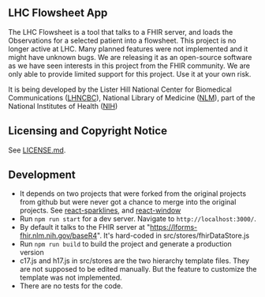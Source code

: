 ## LHC Flowsheet App

The LHC Flowsheet is a tool that talks to a FHIR server, and loads the Observations for a selected patient into a flowsheet. This project is no longer active at LHC. Many planned features were not implemented and it might have unknown bugs. We are releasing it as an open-source software as we have seen interests in this project from the FHIR community. We are only able to provide limited support for this project. Use it at your own risk.

It is being developed by the Lister Hill National Center for Biomedical
Communications ([LHNCBC](https://lhncbc.nlm.nih.gov)), National Library of
Medicine ([NLM](https://www.nlm.nih.gov)), part of the National Institutes of
Health ([NIH](https://www.nih.gov))

## Licensing and Copyright Notice

See [LICENSE.md](LICENSE.md).

## Development
- It depends on two projects that were forked from the original projects from github but were never got a chance to merge into the original projects. See [react-sparklines](https://github.com/LHNCBC/react-sparklines-lhc), and [react-window](https://github.com/LHNCBC/react-window-lhc/tree/with-fixed-columns-and-rows)
- Run `npm run start` for a dev server. Navigate to `http://localhost:3000/`.
- By default it talks to the FHIR server at "https://lforms-fhir.nlm.nih.gov/baseR4". It's hard-coded in src/stores/fhirDataStore.js
- Run `npm run build` to build the project and generate a production version
- c17.js and h17.js in src/stores are the two hierarchy template files. They are not supposed to be edited manually. But the feature to customize the template was not implemented.
- There are no tests for the code.


